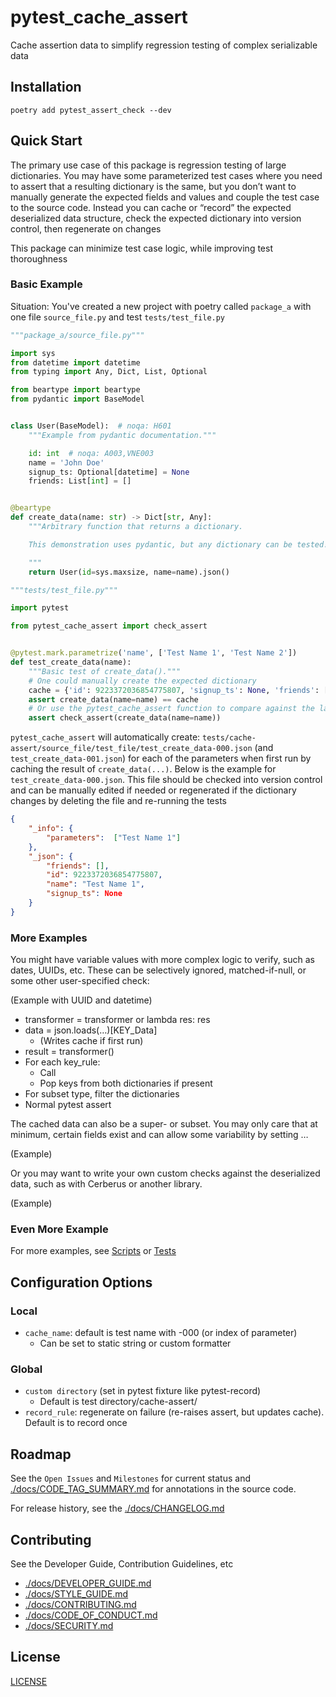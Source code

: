 # pytest_cache_assert

Cache assertion data to simplify regression testing of complex serializable data

## Installation

`poetry add pytest_assert_check --dev`

## Quick Start

The primary use case of this package is regression testing of large dictionaries. You may have some parameterized test cases where you need to assert that a resulting dictionary is the same, but you don’t want to manually generate the expected fields and values and couple the test case to the source code. Instead you can cache or “record” the expected deserialized data structure, check the expected dictionary into version control, then regenerate on changes

This package can minimize test case logic, while improving test thoroughness

### Basic Example

Situation: You've created a new project with poetry called `package_a` with one file `source_file.py` and test `tests/test_file.py`

```py
"""package_a/source_file.py"""

import sys
from datetime import datetime
from typing import Any, Dict, List, Optional

from beartype import beartype
from pydantic import BaseModel


class User(BaseModel):  # noqa: H601
    """Example from pydantic documentation."""

    id: int  # noqa: A003,VNE003
    name = 'John Doe'
    signup_ts: Optional[datetime] = None
    friends: List[int] = []


@beartype
def create_data(name: str) -> Dict[str, Any]:
    """Arbitrary function that returns a dictionary.

    This demonstration uses pydantic, but any dictionary can be tested!

    """
    return User(id=sys.maxsize, name=name).json()
```

```py
"""tests/test_file.py"""

import pytest

from pytest_cache_assert import check_assert


@pytest.mark.parametrize('name', ['Test Name 1', 'Test Name 2'])
def test_create_data(name):
    """Basic test of create_data()."""
    # One could manually create the expected dictionary
    cache = {'id': 9223372036854775807, 'signup_ts': None, 'friends': [], 'name': 'Test Name 1'}
    assert create_data(name=name) == cache
    # Or use the pytest_cache_assert function to compare against the last recorded dictionary
    assert check_assert(create_data(name=name))
```

`pytest_cache_assert` will automatically create: `tests/cache-assert/source_file/test_file/test_create_data-000.json` (and `test_create_data-001.json`) for each of the parameters when first run by caching the result of `create_data(...)`. Below is the example for `test_create_data-000.json`. This file should be checked into version control and can be manually edited if needed or regenerated if the dictionary changes by deleting the file and re-running the tests

```json
{
    "_info": {
        "parameters":  ["Test Name 1"]
    },
    "_json": {
        "friends": [],
        "id": 9223372036854775807,
        "name": "Test Name 1",
        "signup_ts": None
    }
}
```

### More Examples

<!-- TODO: Create these more complex examples and cleanup general ideas -->

<!--
- match-accuracy: exact, subset, superset (enum)
- key_rules: Dict[str, Optional[Callable[[Any, Any], None]]
    - (String): rule_callable (ignore, check-likeness, custom)
        - Specify the key name or pattern of key names using dots for nesting and asterisks for wildcards (jmespath)
        - The rule callable can be any custom implementation or one of the recommended
            - The default assertion is an exact match, so any keys not specified here will be checked for exactness
            - The provided checks are for variable use cases
            - NoOp-ignore field
            - Check if null if value is null or check type-of (in-exact)
- transformer: custom serializer of Dict[str, Union[str, dict]]. Could use cattrs, marshmallow, Pydantic, or some custom function as long as the result is a dict
    - Can be used for additional checks with Cerberus or other library (custom_validator)
-->

You might have variable values with more complex logic to verify, such as dates, UUIDs, etc. These can be selectively ignored, matched-if-null, or some other user-specified check:

(Example with UUID and datetime)

- transformer = transformer or lambda res: res
- data = json.loads(…)[KEY_Data]
    - (Writes cache if first run)
- result = transformer()
- For each key_rule:
    - Call
    - Pop keys from both dictionaries if present
- For subset type, filter the dictionaries
- Normal pytest assert

The cached data can also be a super- or subset. You may only care that at minimum, certain fields exist and can allow some variability by setting …

(Example)

Or you may want to write your own custom checks against the deserialized data, such as with Cerberus or another library.

(Example)

### Even More Example

For more examples, see [Scripts](https://github.com/kyleking/pytest_cache_assert/scripts) or [Tests](https://github.com/kyleking/pytest_cache_assert/tests)

## Configuration Options

### Local

- `cache_name`: default is test name with -000 (or index of parameter)
    - Can be set to static string or custom formatter

### Global

- `custom directory` (set in pytest fixture like pytest-record)
    - Default is test directory/cache-assert/
- `record_rule`: regenerate on failure (re-raises assert, but updates cache). Default is to record once

## Roadmap

See the `Open Issues` and `Milestones` for current status and [./docs/CODE_TAG_SUMMARY.md](./docs/CODE_TAG_SUMMARY.md) for annotations in the source code.

For release history, see the [./docs/CHANGELOG.md](./docs/CHANGELOG.md)

## Contributing

See the Developer Guide, Contribution Guidelines, etc

- [./docs/DEVELOPER_GUIDE.md](./docs/DEVELOPER_GUIDE.md)
- [./docs/STYLE_GUIDE.md](./docs/STYLE_GUIDE.md)
- [./docs/CONTRIBUTING.md](./docs/CONTRIBUTING.md)
- [./docs/CODE_OF_CONDUCT.md](./docs/CODE_OF_CONDUCT.md)
- [./docs/SECURITY.md](./docs/SECURITY.md)

## License

[LICENSE](https://github.com/kyleking/pytest_cache_assert/LICENSE)
